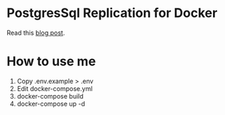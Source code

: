# PostgresSql Replication for Docker

Read this [blog post](https://medium.com/@2hamed/replicating-postgres-inside-docker-the-how-to-3244dc2305be).


# How to use me

1. Copy .env.example > .env
2. Edit docker-compose.yml
3. docker-compose build
4. docker-compose up -d